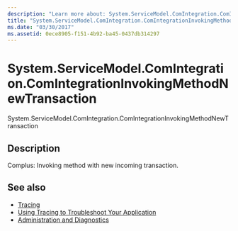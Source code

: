 ```yaml
---
description: "Learn more about: System.ServiceModel.ComIntegration.ComIntegrationInvokingMethodNewTransaction"
title: "System.ServiceModel.ComIntegration.ComIntegrationInvokingMethodNewTransaction"
ms.date: "03/30/2017"
ms.assetid: 0ece8905-f151-4b92-ba45-0437db314297
---
```

# System.ServiceModel.ComIntegration.ComIntegrationInvokingMethodNewTransaction

System.ServiceModel.ComIntegration.ComIntegrationInvokingMethodNewTransaction  
  
## Description  

 Complus: Invoking method with new incoming transaction.  
  
## See also

- [Tracing](index.md)
- [Using Tracing to Troubleshoot Your Application](using-tracing-to-troubleshoot-your-application.md)
- [Administration and Diagnostics](../index.md)
